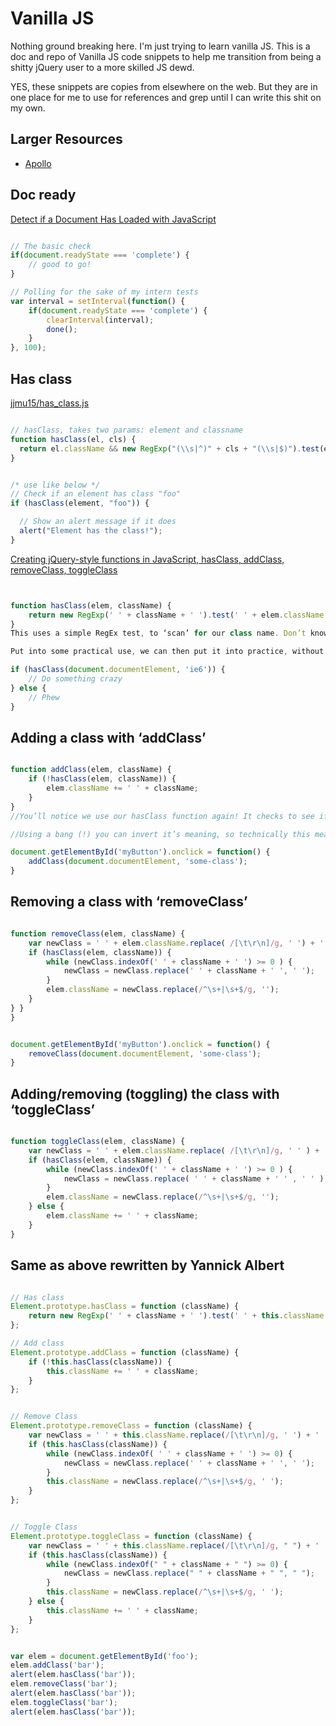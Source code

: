 # Vanilla JS
Nothing ground breaking here. I'm just trying to learn vanilla JS. This is a doc and repo of Vanilla JS code snippets to help me transition from being a shitty jQuery user to a more skilled JS dewd.

YES, these snippets are copies from elsewhere on the web. But they are in one place for me to use for references and grep until I can write this shit on my own.


## Larger Resources
- [Apollo](https://github.com/toddmotto/apollo)


## Doc ready

[Detect if a Document Has Loaded with JavaScript](http://davidwalsh.name/document-readystate)
```javascript

// The basic check
if(document.readyState === 'complete') {
    // good to go!
}

// Polling for the sake of my intern tests
var interval = setInterval(function() {
    if(document.readyState === 'complete') {
        clearInterval(interval);
        done();
    }
}, 100);

```

## Has class

[jjmu15/has_class.js](https://gist.github.com/jjmu15/8646098)

```javascript

// hasClass, takes two params: element and classname
function hasClass(el, cls) {
  return el.className && new RegExp("(\\s|^)" + cls + "(\\s|$)").test(el.className);
}


/* use like below */
// Check if an element has class "foo"
if (hasClass(element, "foo")) {

  // Show an alert message if it does
  alert("Element has the class!");
}

```


[Creating jQuery-style functions in JavaScript, hasClass, addClass, removeClass, toggleClass](http://toddmotto.com/creating-jquery-style-functions-in-javascript-hasclass-addclass-removeclass-toggleclass/)
```javascript


function hasClass(elem, className) {
    return new RegExp(' ' + className + ' ').test(' ' + elem.className + ' ');
}
This uses a simple RegEx test, to ‘scan’ for our class name. Don’t know what RegEx is? It stands for RegularExpression, look it up – task 1!

Put into some practical use, we can then put it into practice, without duplicating the RegEx return each time:

if (hasClass(document.documentElement, 'ie6')) {
    // Do something crazy
} else {
    // Phew
}

```



## Adding a class with ‘addClass’

```javascript

function addClass(elem, className) {
    if (!hasClass(elem, className)) {
        elem.className += ' ' + className;
    }
}
//You’ll notice we use our hasClass function again! It checks to see if the element has the class, but it reverts the expression meaning it will run if the element doesn’t have a class. The ‘ ‘ is in-fact adding a space before the class so it doesn’t join another class.

//Using a bang (!) you can invert it’s meaning, so technically this means ‘if the element doesn’t have the class’. You could then use it like so on a JavaScript click handler:

document.getElementById('myButton').onclick = function() {
    addClass(document.documentElement, 'some-class');
}

```




## Removing a class with ‘removeClass’
```javascript

function removeClass(elem, className) {
    var newClass = ' ' + elem.className.replace( /[\t\r\n]/g, ' ') + ' ';
    if (hasClass(elem, className)) {
        while (newClass.indexOf(' ' + className + ' ') >= 0 ) {
            newClass = newClass.replace(' ' + className + ' ', ' ');
        }
        elem.className = newClass.replace(/^\s+|\s+$/g, '');
    }
} }
}


document.getElementById('myButton').onclick = function() {
    removeClass(document.documentElement, 'some-class');
}

```


## Adding/removing (toggling) the class with ‘toggleClass’

```javascript

function toggleClass(elem, className) {
    var newClass = ' ' + elem.className.replace( /[\t\r\n]/g, ' ' ) + ' ';
    if (hasClass(elem, className)) {
        while (newClass.indexOf(' ' + className + ' ') >= 0 ) {
            newClass = newClass.replace( ' ' + className + ' ' , ' ' );
        }
        elem.className = newClass.replace(/^\s+|\s+$/g, '');
    } else {
        elem.className += ' ' + className;
    }
}


```



## Same as above rewritten by Yannick Albert
```javascript

// Has class
Element.prototype.hasClass = function (className) {
    return new RegExp(' ' + className + ' ').test(' ' + this.className + ' ');
};

// Add class
Element.prototype.addClass = function (className) {
    if (!this.hasClass(className)) {
        this.className += ' ' + className;
    }
};


// Remove Class
Element.prototype.removeClass = function (className) {
    var newClass = ' ' + this.className.replace(/[\t\r\n]/g, ' ') + ' '
    if (this.hasClass(className)) {
        while (newClass.indexOf( ' ' + className + ' ') >= 0) {
            newClass = newClass.replace(' ' + className + ' ', ' ');
        }
        this.className = newClass.replace(/^\s+|\s+$/g, ' ');
    }
};


// Toggle Class
Element.prototype.toggleClass = function (className) {
    var newClass = ' ' + this.className.replace(/[\t\r\n]/g, " ") + ' ';
    if (this.hasClass(className)) {
        while (newClass.indexOf(" " + className + " ") >= 0) {
            newClass = newClass.replace(" " + className + " ", " ");
        }
        this.className = newClass.replace(/^\s+|\s+$/g, ' ');
    } else {
        this.className += ' ' + className;
    }
};


var elem = document.getElementById('foo');
elem.addClass('bar');
alert(elem.hasClass('bar'));
elem.removeClass('bar');
alert(elem.hasClass('bar'));
elem.toggleClass('bar');
alert(elem.hasClass('bar'));


```




```javascript



```



```javascript



```



```javascript



```




```javascript



```

